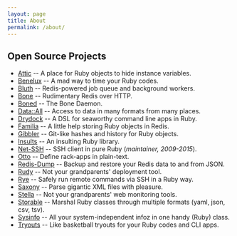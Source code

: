 ```yaml
---
layout: page
title: About
permalink: /about/
---
```


<h2>Open Source Projects</h2>
<p><ul>
  <li class="heavyduty"><a href="https://github.com/delano/attic/" title="A place for Ruby objects to hide instance variables.">Attic</a> -- A place for Ruby objects to hide instance variables.</li>
  <li><a href="https://github.com/delano/benelux/" title="A mad way to time your Ruby codes.">Benelux</a> -- A mad way to time your Ruby codes.</li>
  <li><a href="https://github.com/delano/bluth/" title="Redis-powered job queue and background workers">Bluth</a> -- Redis-powered job queue and background workers.</li>
  <li><a href="https://github.com/solutious/bone/" title="Rudimentary Redis commands over HTTP">Bone</a> -- Rudimentary Redis over HTTP.</li>
  <li><a href="https://github.com/solutious/boned/" title="The Bone Daemon.">Boned</a> -- The Bone Daemon.</li>
  <li><a href="https://search.cpan.org/~delano/Data-All-0.036/lib/Data/All.pm" title="Access to data in many formats from many places">Data::All</a> -- Access to data in many formats from many places.</li>
  <li><a href="https://github.com/delano/drydock/" title="A DSL for seaworthy command line apps in Ruby.">Drydock</a> -- A DSL for seaworthy command line apps in Ruby.</li>
  <li><a href="https://github.com/delano/familia/" title="A little help storing Ruby objects in Redis">Familia</a> -- A little help storing Ruby objects in Redis.</li>
  <li class="heavyduty"><a href="https://github.com/delano/gibbler/" title="Git-like hashes and history for Ruby objects.">Gibbler</a> -- Git-like hashes and history for Ruby objects.</li>
  <li><a href="https://github.com/delano/insults/" title="An insulting Ruby library.">Insults</a> -- An insulting Ruby library.</li>
  <li><a href="https://github.com/net-ssh/net-ssh" title="SSH client in pure ruby">Net-SSH</a> -- SSH client in pure Ruby (<em>maintainer, 2009-2015</em>).</li>
  <li><a href="https://github.com/delano/otto/" title="Auto-define your rack-apps in plain-text.">Otto</a> -- Define rack-apps in plain-text.</li>
  <li><a href="https://github.com/delano/redis-dump/" title="Backup and restore your Redis data to and from JSON.">Redis-Dump</a> -- Backup and restore your Redis data to and from JSON. </li>
  <li><a href="https://github.com/solutious/rudy/" title="Not your grandparents' EC2 deployment tool.">Rudy</a> -- Not your grandparents' deployment tool.</li>
  <li><a href="https://github.com/delano/rye/" title="Safely run remote commands via SSH in Ruby.">Rye</a> -- Safely run remote commands via SSH in a Ruby way.</li>
  <li><a href="https://github.com/delano/saxony/" title="Parse gigantic XML files with pleasure and without running out of memory.">Saxony</a> -- Parse gigantic XML files with pleasure.</li>
  <li><a href="https://github.com/stella/stella/" title="Not your grandparents' web monitoring tools.">Stella</a> -- Not your grandparents' web monitoring tools.</li>
  <li><a href="https://github.com/delano/storable/" title="Marshal Ruby classes into and out of multiple formats (yaml, json, csv, tsv).">Storable</a> -- Marshal Ruby classes through multiple formats (yaml, json, csv, tsv).</li>
  <li><a href="https://github.com/delano/sysinfo/" title="All your system-independent infoz in one handy (Ruby) class.">Sysinfo</a> -- All your system-independent infoz in one handy (Ruby) class.</li>
  <li class="heavyduty"><a href="https://github.com/delano/tryouts/" title="Like basketball tryouts for your Ruby codes and CLI apps">Tryouts</a> -- Like basketball tryouts for your Ruby codes and CLI apps.</li>
</ul></p>
